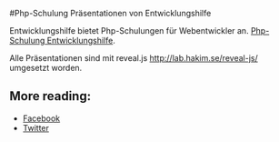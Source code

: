 #Php-Schulung Präsentationen von Entwicklungshilfe

Entwicklungshilfe bietet Php-Schulungen für Webentwickler an.
[Php-Schulung Entwicklungshilfe](http://www.entwicklungshilfe.nrw).

Alle Präsentationen sind mit reveal.js http://lab.hakim.se/reveal-js/ umgesetzt worden.

## More reading:
- [Facebook](https://www.facebook.com/entwicklungshilfe.nrw)
- [Twitter](https://twitter.com/help_for_devs)